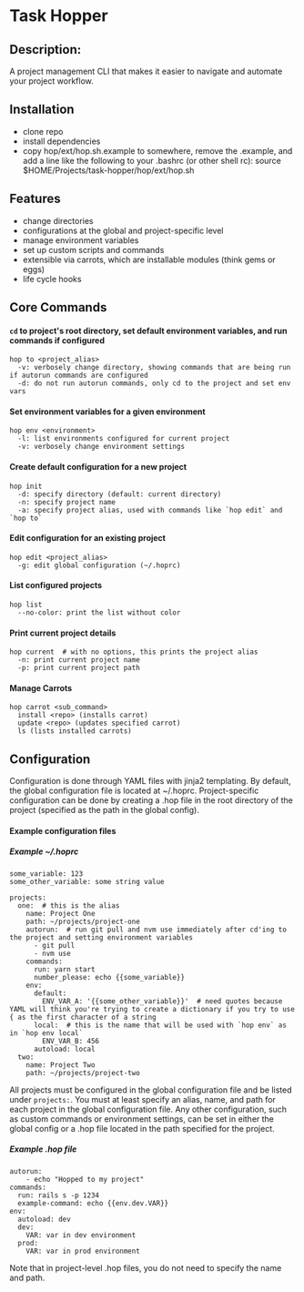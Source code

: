 # Task Hopper
## Description:
A project management CLI that makes it easier to navigate and automate your project workflow.

## Installation
- clone repo
- install dependencies
- copy hop/ext/hop.sh.example to somewhere, remove the .example, and add a line like the following to your .bashrc (or other shell rc):
    source $HOME/Projects/task-hopper/hop/ext/hop.sh

## Features
- change directories
- configurations at the global and project-specific level
- manage environment variables
- set up custom scripts and commands
- extensible via carrots, which are installable modules (think gems or eggs)
- life cycle hooks

## Core Commands
#### `cd` to project's root directory, set default environment variables, and run commands if configured
    hop to <project_alias>
      -v: verbosely change directory, showing commands that are being run if autorun commands are configured
      -d: do not run autorun commands, only cd to the project and set env vars

#### Set environment variables for a given environment
    hop env <environment>
      -l: list environments configured for current project
      -v: verbosely change environment settings

#### Create default configuration for a new project
    hop init
      -d: specify directory (default: current directory)
      -n: specify project name
      -a: specify project alias, used with commands like `hop edit` and `hop to`

#### Edit configuration for an existing project
    hop edit <project_alias>
      -g: edit global configuration (~/.hoprc)

#### List configured projects
    hop list
      --no-color: print the list without color

#### Print current project details
    hop current  # with no options, this prints the project alias
      -n: print current project name
      -p: print current project path

#### Manage Carrots
    hop carrot <sub_command>
      install <repo> (installs carrot)
      update <repo> (updates specified carrot)
      ls (lists installed carrots)

## Configuration
  Configuration is done through YAML files with jinja2 templating. By default, the global configuration file is located at ~/.hoprc. Project-specific configuration can be done by creating a .hop file in the root directory of the project (specified as the path in the global config).

#### Example configuration files
##### Example ~/.hoprc
    some_variable: 123
    some_other_variable: some string value

    projects:
      one:  # this is the alias
        name: Project One
        path: ~/projects/project-one
        autorun:  # run git pull and nvm use immediately after cd'ing to the project and setting environment variables
          - git pull
          - nvm use
        commands:
          run: yarn start
          number_please: echo {{some_variable}}
        env:
          default:
            ENV_VAR_A: '{{some_other_variable}}'  # need quotes because YAML will think you're trying to create a dictionary if you try to use { as the first character of a string
          local:  # this is the name that will be used with `hop env` as in `hop env local`
            ENV_VAR_B: 456
          autoload: local
      two:
        name: Project Two
        path: ~/projects/project-two
  All projects must be configured in the global configuration file and be listed under `projects:`. You must at least specify an alias, name, and path for each project in the global configuration file. Any other configuration, such as custom commands or environment settings, can be set in either the global config or a .hop file located in the path specified for the project.

##### Example .hop file
    autorun:
        - echo "Hopped to my project"
    commands:
      run: rails s -p 1234
      example-command: echo {{env.dev.VAR}}
    env:
      autoload: dev
      dev:
        VAR: var in dev environment
      prod:
        VAR: var in prod environment
  Note that in project-level .hop files, you do not need to specify the name and path.
